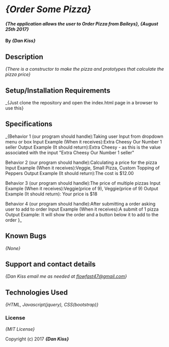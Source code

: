 # _{Order Some Pizza}_

#### _{The application allows the user to Order Pizza from Baileys}, {August 25th 2017}_

#### By _**{Dan Kiss}**_

## Description

_{There is a constructor to make the pizza and prototypes that calculate the pizza price}_

## Setup/Installation Requirements

_{Just clone the repository and open the index.html page in a browser to use this}

## Specifications

_{Behavior 1 (our program should handle):Taking user Input from dropdown menu or box
  Input Example (When it receives):Extra Cheesy Our Number 1 seller
  Output Example (It should return):Extra Cheesy - as this is the value associated with the input "Extra Cheesy Our Number 1 seller"

  Behavior 2 (our program should handle):Calculating a price for the pizza
  Input Example (When it receives):Veggie, Small Pizza, Custom Topping of Peppers
  Output Example (It should return):The cost is $12.00

  Behavior 3 (our program should handle):The price of multiple pizzas
  Input Example (When it receives):Veggie(price of 9), Veggie(price of 9)
  Output Example (It should return): Your price is $18

  Behavior 4 (our program should handle):After submitting a order asking user to add to order
  Input Example (When it receives):A submit of 1 pizza
  Output Example: It will show the order and a button below it to add to the order
  }_

## Known Bugs

_{None}_

## Support and contact details

_{Dan Kiss email me as needed at flowfast47@gmail.com}_

## Technologies Used

_{HTML, Javascript(jquery), CSS(bootstrap)}_

### License

*{MIT License}*

Copyright (c) 2017 **_{Dan Kiss}_**
